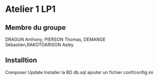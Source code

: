 # Atelier 1 LP1

## Membre du groupe

DRAGUN Anthony, PIERSON Thomas, DEMANGE Sébastien,RAKOTOARISON Asley

## Installtion

Composer Update
Installer la BD db.sql
ajouter un fichier conf/config.ini
